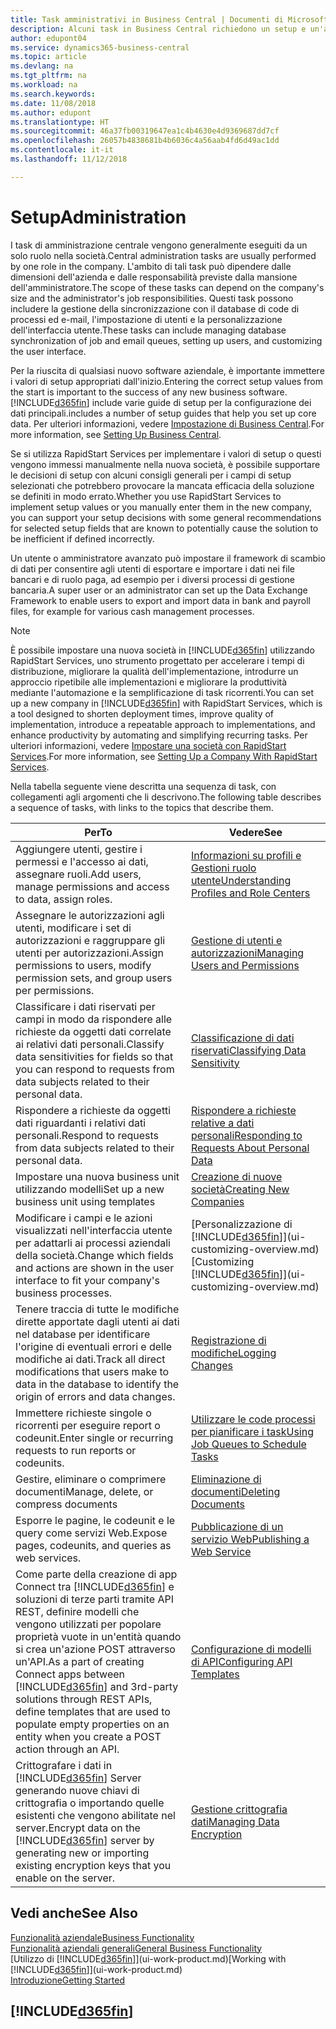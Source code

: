 ```yaml
---
title: Task amministrativi in Business Central | Documenti di Microsoft
description: Alcuni task in Business Central richiedono un setup e un'amministrazione centrale. In questa sezione, viene fornita una descrizione di tali task e informazioni su come utilizzarli.
author: edupont04
ms.service: dynamics365-business-central
ms.topic: article
ms.devlang: na
ms.tgt_pltfrm: na
ms.workload: na
ms.search.keywords: 
ms.date: 11/08/2018
ms.author: edupont
ms.translationtype: HT
ms.sourcegitcommit: 46a37fb00319647ea1c4b4630e4d9369687dd7cf
ms.openlocfilehash: 26057b4838681b4b6036c4a56aab4fd6d49ac1dd
ms.contentlocale: it-it
ms.lasthandoff: 11/12/2018

---
```

# <a name="administration"></a><span data-ttu-id="15ced-104">Setup</span><span class="sxs-lookup"><span data-stu-id="15ced-104">Administration</span></span>
<span data-ttu-id="15ced-105">I task di amministrazione centrale vengono generalmente eseguiti da un solo ruolo nella società.</span><span class="sxs-lookup"><span data-stu-id="15ced-105">Central administration tasks are usually performed by one role in the company.</span></span> <span data-ttu-id="15ced-106">L'ambito di tali task può dipendere dalle dimensioni dell'azienda e dalle responsabilità previste dalla mansione dell'amministratore.</span><span class="sxs-lookup"><span data-stu-id="15ced-106">The scope of these tasks can depend on the company's size and the administrator's job responsibilities.</span></span> <span data-ttu-id="15ced-107">Questi task possono includere la gestione della sincronizzazione con il database di code di processi ed e-mail, l'impostazione di utenti e la personalizzazione dell'interfaccia utente.</span><span class="sxs-lookup"><span data-stu-id="15ced-107">These tasks can include managing database synchronization of job and email queues, setting up users, and customizing the user interface.</span></span>  

<span data-ttu-id="15ced-108">Per la riuscita di qualsiasi nuovo software aziendale, è importante immettere i valori di setup appropriati dall'inizio.</span><span class="sxs-lookup"><span data-stu-id="15ced-108">Entering the correct setup values from the start is important to the success of any new business software.</span></span> [!INCLUDE[d365fin](includes/d365fin_md.md)] <span data-ttu-id="15ced-109">include varie guide di setup per la configurazione dei dati principali.</span><span class="sxs-lookup"><span data-stu-id="15ced-109">includes a number of setup guides that help you set up core data.</span></span> <span data-ttu-id="15ced-110">Per ulteriori informazioni, vedere [Impostazione di Business Central](setup.md).</span><span class="sxs-lookup"><span data-stu-id="15ced-110">For more information, see [Setting Up Business Central](setup.md).</span></span>

<span data-ttu-id="15ced-111">Se si utilizza RapidStart Services per implementare i valori di setup o questi vengono immessi manualmente nella nuova società, è possibile supportare le decisioni di setup con alcuni consigli generali per i campi di setup selezionati che potrebbero provocare la mancata efficacia della soluzione se definiti in modo errato.</span><span class="sxs-lookup"><span data-stu-id="15ced-111">Whether you use RapidStart Services to implement setup values or you manually enter them in the new company, you can support your setup decisions with some general recommendations for selected setup fields that are known to potentially cause the solution to be inefficient if defined incorrectly.</span></span>  

<span data-ttu-id="15ced-112">Un utente o amministratore avanzato può impostare il framework di scambio di dati per consentire agli utenti di esportare e importare i dati nei file bancari e di ruolo paga, ad esempio per i diversi processi di gestione bancaria.</span><span class="sxs-lookup"><span data-stu-id="15ced-112">A super user or an administrator can set up the Data Exchange Framework to enable users to export and import data in bank and payroll files, for example for various cash management processes.</span></span>

> [!NOTE]
> <span data-ttu-id="15ced-113">È possibile impostare una nuova società in [!INCLUDE[d365fin](includes/d365fin_md.md)] utilizzando RapidStart Services, uno strumento progettato per accelerare i tempi di distribuzione, migliorare la qualità dell'implementazione, introdurre un approccio ripetibile alle implementazioni e migliorare la produttività mediante l'automazione e la semplificazione di task ricorrenti.</span><span class="sxs-lookup"><span data-stu-id="15ced-113">You can set up a new company in [!INCLUDE[d365fin](includes/d365fin_md.md)] with RapidStart Services, which is a tool designed to shorten deployment times, improve quality of implementation, introduce a repeatable approach to implementations, and enhance productivity by automating and simplifying recurring tasks.</span></span> <span data-ttu-id="15ced-114">Per ulteriori informazioni, vedere [Impostare una società con RapidStart Services](admin-set-up-a-company-with-rapidstart.md).</span><span class="sxs-lookup"><span data-stu-id="15ced-114">For more information, see [Setting Up a Company With RapidStart Services](admin-set-up-a-company-with-rapidstart.md).</span></span>

<span data-ttu-id="15ced-115">Nella tabella seguente viene descritta una sequenza di task, con collegamenti agli argomenti che li descrivono.</span><span class="sxs-lookup"><span data-stu-id="15ced-115">The following table describes a sequence of tasks, with links to the topics that describe them.</span></span>   

|<span data-ttu-id="15ced-116">**Per**</span><span class="sxs-lookup"><span data-stu-id="15ced-116">**To**</span></span>|<span data-ttu-id="15ced-117">**Vedere**</span><span class="sxs-lookup"><span data-stu-id="15ced-117">**See**</span></span>|  
|------------|-------------|  
|<span data-ttu-id="15ced-118">Aggiungere utenti, gestire i permessi e l'accesso ai dati, assegnare ruoli.</span><span class="sxs-lookup"><span data-stu-id="15ced-118">Add users, manage permissions and access to data, assign roles.</span></span>|[<span data-ttu-id="15ced-119">Informazioni su profili e Gestioni ruolo utente</span><span class="sxs-lookup"><span data-stu-id="15ced-119">Understanding Profiles and Role Centers</span></span>](admin-users-profiles-roles.md)|  
|<span data-ttu-id="15ced-120">Assegnare le autorizzazioni agli utenti, modificare i set di autorizzazioni e raggruppare gli utenti per autorizzazioni.</span><span class="sxs-lookup"><span data-stu-id="15ced-120">Assign permissions to users, modify permission sets, and group users per permissions.</span></span>|[<span data-ttu-id="15ced-121">Gestione di utenti e autorizzazioni</span><span class="sxs-lookup"><span data-stu-id="15ced-121">Managing Users and Permissions</span></span>](ui-how-users-permissions.md)|
|<span data-ttu-id="15ced-122">Classificare i dati riservati per campi in modo da rispondere alle richieste da oggetti dati correlate ai relativi dati personali.</span><span class="sxs-lookup"><span data-stu-id="15ced-122">Classify data sensitivities for fields so that you can respond to requests from data subjects related to their personal data.</span></span>|[<span data-ttu-id="15ced-123">Classificazione di dati riservati</span><span class="sxs-lookup"><span data-stu-id="15ced-123">Classifying Data Sensitivity</span></span>](admin-classifying-data-sensitivity.md)|
|<span data-ttu-id="15ced-124">Rispondere a richieste da oggetti dati riguardanti i relativi dati personali.</span><span class="sxs-lookup"><span data-stu-id="15ced-124">Respond to requests from data subjects related to their personal data.</span></span>|[<span data-ttu-id="15ced-125">Rispondere a richieste relative a dati personali</span><span class="sxs-lookup"><span data-stu-id="15ced-125">Responding to Requests About Personal Data</span></span>](admin-responding-to-requests-about-personal-data.md)|
|<span data-ttu-id="15ced-126">Impostare una nuova business unit utilizzando modelli</span><span class="sxs-lookup"><span data-stu-id="15ced-126">Set up a new business unit using templates</span></span>|[<span data-ttu-id="15ced-127">Creazione di nuove società</span><span class="sxs-lookup"><span data-stu-id="15ced-127">Creating New Companies</span></span>](about-new-company.md)|
|<span data-ttu-id="15ced-128">Modificare i campi e le azioni visualizzati nell'interfaccia utente per adattarli ai processi aziendali della società.</span><span class="sxs-lookup"><span data-stu-id="15ced-128">Change which fields and actions are shown in the user interface to fit your company's business processes.</span></span> |<span data-ttu-id="15ced-129">[Personalizzazione di [!INCLUDE[d365fin](includes/d365fin_md.md)]](ui-customizing-overview.md)</span><span class="sxs-lookup"><span data-stu-id="15ced-129">[Customizing [!INCLUDE[d365fin](includes/d365fin_md.md)]](ui-customizing-overview.md)</span></span> |
|<span data-ttu-id="15ced-130">Tenere traccia di tutte le modifiche dirette apportate dagli utenti ai dati nel database per identificare l'origine di eventuali errori e delle modifiche ai dati.</span><span class="sxs-lookup"><span data-stu-id="15ced-130">Track all direct modifications that users make to data in the database to identify the origin of errors and data changes.</span></span>|[<span data-ttu-id="15ced-131">Registrazione di modifiche</span><span class="sxs-lookup"><span data-stu-id="15ced-131">Logging Changes</span></span>](across-log-changes.md)|  
|<span data-ttu-id="15ced-132">Immettere richieste singole o ricorrenti per eseguire report o codeunit.</span><span class="sxs-lookup"><span data-stu-id="15ced-132">Enter single or recurring requests to run reports or codeunits.</span></span>|[<span data-ttu-id="15ced-133">Utilizzare le code processi per pianificare i task</span><span class="sxs-lookup"><span data-stu-id="15ced-133">Using Job Queues to Schedule Tasks</span></span>](admin-job-queues-schedule-tasks.md)|  
|<span data-ttu-id="15ced-134">Gestire, eliminare o comprimere documenti</span><span class="sxs-lookup"><span data-stu-id="15ced-134">Manage, delete, or compress documents</span></span>|[<span data-ttu-id="15ced-135">Eliminazione di documenti</span><span class="sxs-lookup"><span data-stu-id="15ced-135">Deleting Documents</span></span>](admin-manage-documents.md)|  
|<span data-ttu-id="15ced-136">Esporre le pagine, le codeunit e le query come servizi Web.</span><span class="sxs-lookup"><span data-stu-id="15ced-136">Expose pages, codeunits, and queries as web services.</span></span>|[<span data-ttu-id="15ced-137">Pubblicazione di un servizio Web</span><span class="sxs-lookup"><span data-stu-id="15ced-137">Publishing a Web Service</span></span>](across-how-publish-web-service.md)|
|<span data-ttu-id="15ced-138">Come parte della creazione di app Connect tra [!INCLUDE[d365fin](includes/d365fin_md.md)] e soluzioni di terze parti tramite API REST, definire modelli che vengono utilizzati per popolare proprietà vuote in un'entità quando si crea un'azione POST attraverso un'API.</span><span class="sxs-lookup"><span data-stu-id="15ced-138">As a part of creating Connect apps between [!INCLUDE[d365fin](includes/d365fin_md.md)] and 3rd-party solutions through REST APIs, define templates that are used to populate empty properties on an entity when you create a POST action through an API.</span></span>|[<span data-ttu-id="15ced-139">Configurazione di modelli di API</span><span class="sxs-lookup"><span data-stu-id="15ced-139">Configuring API Templates</span></span>](admin-configuring-api-template.md)|
|<span data-ttu-id="15ced-140">Crittografare i dati in [!INCLUDE[d365fin](includes/d365fin_md.md)] Server generando nuove chiavi di crittografia o importando quelle esistenti che vengono abilitate nel server.</span><span class="sxs-lookup"><span data-stu-id="15ced-140">Encrypt data on the [!INCLUDE[d365fin](includes/d365fin_md.md)] server by generating new or importing existing encryption keys that you enable on the server.</span></span>|[<span data-ttu-id="15ced-141">Gestione crittografia dati</span><span class="sxs-lookup"><span data-stu-id="15ced-141">Managing Data Encryption</span></span>](admin-manage-data-encryption.md)|

## <a name="see-also"></a><span data-ttu-id="15ced-142">Vedi anche</span><span class="sxs-lookup"><span data-stu-id="15ced-142">See Also</span></span>
[<span data-ttu-id="15ced-143">Funzionalità aziendale</span><span class="sxs-lookup"><span data-stu-id="15ced-143">Business Functionality</span></span>](across-business-functionality.md)  
[<span data-ttu-id="15ced-144">Funzionalità aziendali generali</span><span class="sxs-lookup"><span data-stu-id="15ced-144">General Business Functionality</span></span>](ui-across-business-areas.md)  
<span data-ttu-id="15ced-145">[Utilizzo di [!INCLUDE[d365fin](includes/d365fin_md.md)]](ui-work-product.md)</span><span class="sxs-lookup"><span data-stu-id="15ced-145">[Working with [!INCLUDE[d365fin](includes/d365fin_md.md)]](ui-work-product.md)</span></span>  
[<span data-ttu-id="15ced-146">Introduzione</span><span class="sxs-lookup"><span data-stu-id="15ced-146">Getting Started</span></span>](product-get-started.md)    

## [!INCLUDE[d365fin](includes/free_trial_md.md)]  

